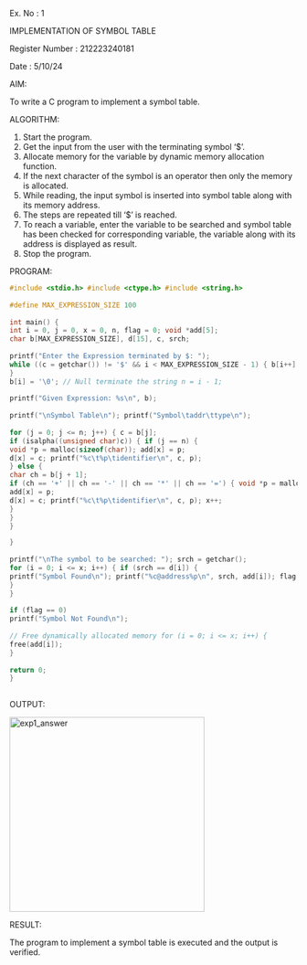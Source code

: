 Ex. No : 1

IMPLEMENTATION OF SYMBOL TABLE

Register Number : 212223240181

Date : 5/10/24

AIM:

To write a C program to implement a symbol table.

ALGORITHM:

1. Start the program.
2. Get the input from the user with the terminating symbol ‘$’.
3. Allocate memory for the variable by dynamic memory allocation function.
4. If the next character of the symbol is an operator then only the memory is allocated.
5. While reading, the input symbol is inserted into symbol table along with its memory address.
6. The steps are repeated till ‘$’ is reached.
7. To reach a variable, enter the variable to be searched and symbol table has been checked for corresponding variable, the 
   variable along with its address is displayed as result.
8. Stop the program.
   
PROGRAM:
```c
#include <stdio.h> #include <ctype.h> #include <string.h>
 
#define MAX_EXPRESSION_SIZE 100
 
int main() {
int i = 0, j = 0, x = 0, n, flag = 0; void *add[5];
char b[MAX_EXPRESSION_SIZE], d[15], c, srch;
 
printf("Enter the Expression terminated by $: ");
while ((c = getchar()) != '$' && i < MAX_EXPRESSION_SIZE - 1) { b[i++] = c;
}
b[i] = '\0'; // Null terminate the string n = i - 1;
 
printf("Given Expression: %s\n", b);
 
printf("\nSymbol Table\n"); printf("Symbol\taddr\ttype\n");
 
for (j = 0; j <= n; j++) { c = b[j];
if (isalpha((unsigned char)c)) { if (j == n) {
void *p = malloc(sizeof(char)); add[x] = p;
d[x] = c; printf("%c\t%p\tidentifier\n", c, p);
} else {
char ch = b[j + 1];
if (ch == '+' || ch == '-' || ch == '*' || ch == '=') { void *p = malloc(sizeof(char));
add[x] = p;
d[x] = c; printf("%c\t%p\tidentifier\n", c, p); x++;
}
}
}

}
 
printf("\nThe symbol to be searched: "); srch = getchar();
for (i = 0; i <= x; i++) { if (srch == d[i]) {
printf("Symbol Found\n"); printf("%c@address%p\n", srch, add[i]); flag = 1;
}
}
 
if (flag == 0)
printf("Symbol Not Found\n");
 
// Free dynamically allocated memory for (i = 0; i <= x; i++) {
free(add[i]);
}
 
return 0;
}
 
```

OUTPUT:

<img width="341" alt="exp1_answer" src="https://github.com/user-attachments/assets/80a9c921-5c6a-42b4-8429-104c6f39c44c">


RESULT:

The program to implement a symbol table is executed and the output is verified.
